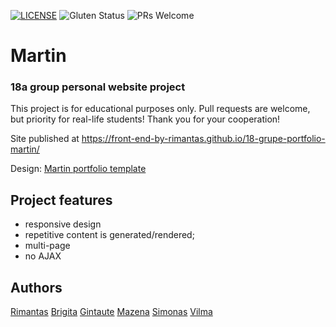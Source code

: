 [![LICENSE](https://img.shields.io/badge/license-MIT-blue.svg?style=flat-square)](https://github.com/belauzas/HTML5-website-template/blob/master/LICENSE.md)
![Gluten Status](https://img.shields.io/badge/Gluten-Free-green.svg)
![PRs Welcome](https://img.shields.io/badge/PRs-welcome-brightgreen.svg)

# Martin

### 18a group personal website project

This project is for educational purposes only. Pull requests are welcome, but priority for real-life students! Thank you for your cooperation!

Site published at https://front-end-by-rimantas.github.io/18-grupe-portfolio-martin/

Design: [Martin portfolio template](https://inventheme.com/themeforest/martin/index.html)

## Project features

- responsive design
- repetitive content is generated/rendered;
- multi-page
- no AJAX

## Authors

[Rimantas](https://github.com/belauzas)
[Brigita](https://github.com/BrigitaK)
[Gintaute](https://github.com/ginrut)
[Mazena](https://github.com/SkajaQ)
[Simonas](https://github.com/Ukanotas)
[Vilma](https://github.com/VilmaPa)
